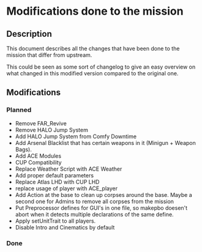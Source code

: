# Modifications done to the mission

## Description
This document describes all the changes that have been done to the mission that differ from upstream.

This could be seen as some sort of changelog to give an easy overview on what changed in this modified version compared to the original one.

## Modifications

### Planned
* Remove FAR_Revive
* Remove HALO Jump System
* Add HALO Jump System from Comfy Downtime
* Add Arsenal Blacklist that has certain weapons in it (Minigun + Weapon Bags).
* Add ACE Modules
* CUP Compatibility
* Replace Weather Script with ACE Weather
* Add proper default parameters
* Replace Atlas LHD with CUP LHD
* replace usage of player with ACE_player
* Add Action at the base to clean up corpses around the base. Maybe a second one for Admins to remove all corpses from the mission
* Put Preprocessor defines for GUI's in one file, so makepbo doesen't abort when it detects multiple declarations of the same define.
* Apply setUnitTrait to all players.
* Disable Intro and Cinematics by default

### Done